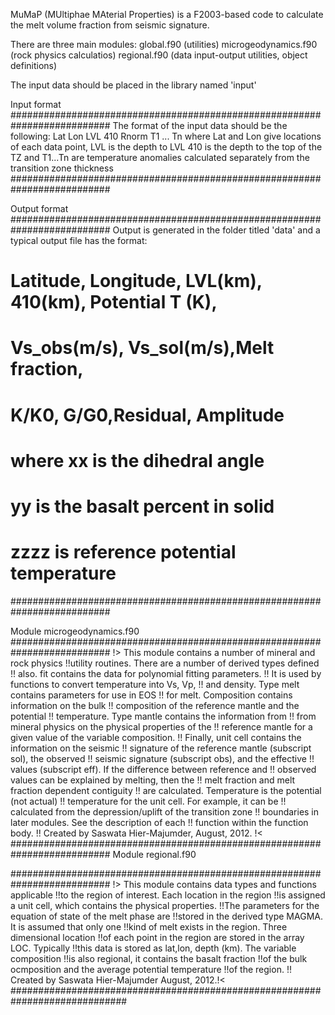 MuMaP (MUltiphae MAterial Properties) is a F2003-based code to calculate the
melt volume fraction from seismic signature.

There are three main modules:
global.f90 (utilities)
microgeodynamics.f90 (rock physics calculatios)
regional.f90 (data input-output utilities, object definitions)

The input data should be placed in the library named 'input'

Input format
##########################################################################
The format of the input data should be  the following:
Lat Lon LVL 410 Rnorm T1 ... Tn
where Lat and Lon give locations of each data point, LVL is the depth to LVL
410 is the depth to the top of the TZ and T1...Tn are temperature anomalies
calculated separately from the transition zone thickness
##########################################################################       	   	 

Output format
##########################################################################
Output is generated in the folder titled 'data' and a typical output file
has the format:
# Latitude, Longitude,  LVL(km), 410(km), Potential T (K),
# Vs_obs(m/s),  Vs_sol(m/s),Melt fraction,
# K/K0, G/G0,Residual, Amplitude
# where xx is the dihedral angle
# yy is the basalt percent in solid
# zzzz is reference potential temperature
##########################################################################

Module microgeodynamics.f90
##########################################################################
!> This module contains  a number of mineral and rock physics
  !!utility routines. There are a number of derived types defined
  !! also. fit contains the data for polynomial fitting parameters.
  !! It is used by functions to convert temperature into Vs, Vp,
  !! and density. Type melt contains parameters for use in EOS
  !! for melt. Composition contains information on the bulk
  !! composition of the reference mantle and the potential
  !! temperature. Type mantle contains the information from
  !! from mineral physics on the physical properties of the
  !! reference mantle for a given value of the variable composition.
  !! Finally, unit cell contains the information on the seismic
  !! signature of the reference mantle (subscript sol), the observed
  !! seismic signature (subscript obs), and the effective
  !! values (subscript eff). If the difference between reference and
  !! observed values can be explained by melting, then the
  !! melt fraction and melt fraction dependent contiguity
  !! are calculated. Temperature is the potential (not actual)
  !! temperature for the unit cell. For example, it can be 
  !! calculated from the depression/uplift of the transition zone
  !! boundaries in later modules. See the description of each
  !! function within the function body.
  !! Created by Saswata Hier-Majumder, August, 2012. !<
##########################################################################
Module regional.f90

##########################################################################
!> This module contains data types and functions applicable
  !!to the region of interest. Each location in the region
  !!is assigned a unit cell, which contains the physical properties.
  !!The parameters for the equation of state of the melt phase are
  !!stored in the derived type MAGMA. It is assumed that only one
  !!kind of melt exists in the region. Three dimensional location
  !!of each point in the region are stored in the array LOC. Typically
  !!this data is stored as lat,lon, depth (km). The variable composition
  !!is also regional, it contains the basalt fraction
  !!of the bulk ocmposition and the average potential temperature
  !!of the region.
  !! Created by Saswata Hier-Majumder August, 2012.!<
#############################################################################  
